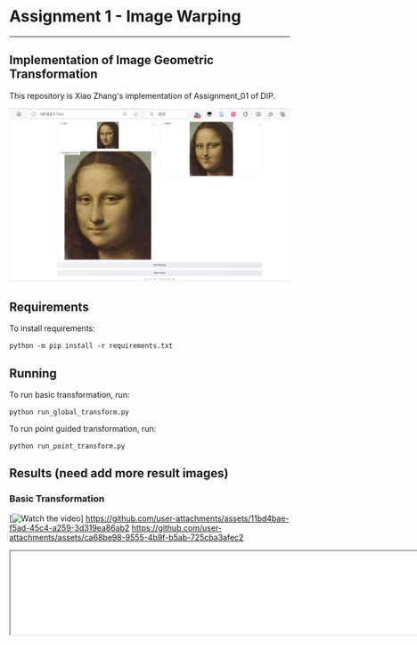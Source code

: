 # Assignment 1 - Image Warping

---
## Implementation of Image Geometric Transformation

This repository is Xiao Zhang's implementation of Assignment_01 of DIP. 

<img src="images/0.png" alt="alt text" width="800">

## Requirements

To install requirements:

```setup
python -m pip install -r requirements.txt
```


## Running

To run basic transformation, run:

```basic
python run_global_transform.py
```

To run point guided transformation, run:

```point
python run_point_transform.py
```

## Results (need add more result images)
### Basic Transformation
[![Watch the video](https://github.com/GrowLaugh/zuoye/issues/1#issue-2555831388)]
https://github.com/user-attachments/assets/11bd4bae-f5ad-45c4-a259-3d319ea86ab2
https://github.com/user-attachments/assets/ca68be98-9555-4b9f-b5ab-725cba3afec2
<iframe src="images/mnls.tr.mp4" alt="alt text" width="800">
https://github.com/GrowLaugh/zuoye/issues/2#issue-2555854691
  
### Point Guided Deformation:
<iframe src="images/cxk2.pt.mp4" alt="alt text" width="800">
<iframe src="images/cxk.pt.mp4" alt="alt text" width="800">
<iframe src="images/mnls.pt.mp4" alt="alt text" width="800">


## Acknowledgement

>📋 Thanks for the algorithms proposed by [Image Deformation Using Moving Least Squares](https://people.engr.tamu.edu/schaefer/research/mls.pdf).
